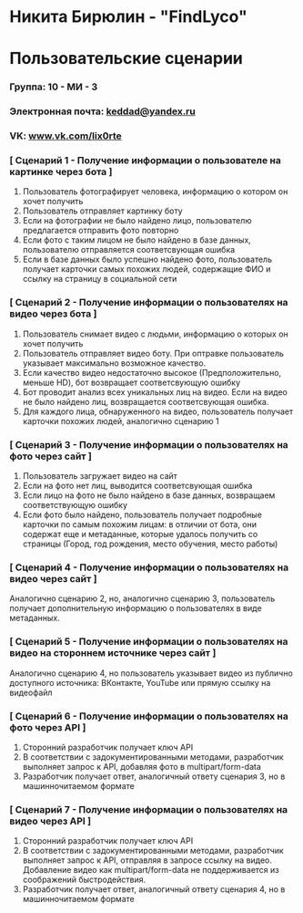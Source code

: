 # Никита Бирюлин - "FindLyco"
# Пользовательские сценарии

### Группа: 10 - МИ - 3
### Электронная почта: keddad@yandex.ru
### VK: www.vk.com/lix0rte


### [ Сценарий 1 - Получение информации о пользователе на картинке через бота ]
1. Пользователь фотографирует человека, информацию о котором он хочет получить
2. Пользователь отправляет картинку боту
3. Если на фотографии не было найдено лицо, пользователю предлагается отправить фото повторно
4. Если фото с таким лицом не было найдено в базе данных, пользователю отправляется соответсвующая ошибка
5. Если в базе данных было успешно найдено фото, пользователь получает карточки самых похожих людей, содержащие ФИО и ссылку на страницу в социальной сети

### [ Сценарий 2 - Получение информации о пользователях на видео через бота ]
1. Пользователь снимает видео с людьми, информацию о которых он хочет получить
2. Пользователь отправляет видео боту. При оптравке пользователь указывает максимально возможное качество.
3. Если качество видео недостаточно высокое (Предположительно, меньше HD), бот возвращает соответсвующую ошибку
4. Бот проводит анализ всех уникальных лиц на видео. Если на видео не было найдено лиц, возвращается соответсвующая ошибка. 
5. Для каждого лица, обнаруженного на видео, пользователь получает карточки похожих людей, аналогично сценарию 1

### [ Сценарий 3 - Получение информации о пользователях на фото через сайт ]
1. Пользователь загружает видео на сайт
2. Если на фото нет лиц, выводится соответсвующая ошибка
3. Если лицо на фото не было найдено в базе данных, возвращаем соответствующую ошибку
4. Если фото было найдено, пользователь получает подробные карточки по самым похожим лицам: в отличии от бота, они содержат еще и метаданные, которые удалось получить со страницы (Город, год рождения, место обучения, место работы)

### [ Сценарий 4 - Получение информации о пользователях на видео через сайт ]
Аналогично сценарию 2, но, аналогично сценарию 3, пользователь получает дополнительную информацию о пользователях в виде метаданных.

### [ Сценарий 5 - Получение информации о пользователях на видео на стороннем источнике через сайт ]
Аналогично сценарию 4, но пользователь указывает видео из публично доступного источника: ВКонтакте, YouTube или прямую ссылку на видеофайл

### [ Сценарий 6 - Получение информации о пользователях на фото через API ]
1. Сторонний разработчик получает ключ API
2. В соответствии с задокументированными методами, разработчик выполняет запрос к API, добавляя фото в multipart/form-data
3. Разработчик получает ответ, аналогичный ответу сценария 3, но в машинночитаемом формате

### [ Сценарий 7 - Получение информации о пользователях на видео через API ]
1. Сторонний разработчик получает ключ API
2. В соответствии с задокументированными методами, разработчик выполняет запрос к API, отправляя в запросе ссылку на видео. Добавление видео как multipart/form-data не поддерживается из соображений быстродействия.
3. Разработчик получает ответ, аналогичный ответу сценария 4, но в машинночитаемом формате